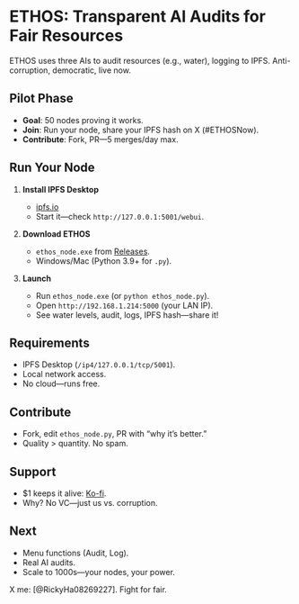 # ETHOS: Transparent AI Audits for Fair Resources

ETHOS uses three AIs to audit resources (e.g., water), logging to IPFS. Anti-corruption, democratic, live now.

## Pilot Phase
- **Goal**: 50 nodes proving it works.  
- **Join**: Run your node, share your IPFS hash on X (#ETHOSNow).  
- **Contribute**: Fork, PR—5 merges/day max.

## Run Your Node
1. **Install IPFS Desktop**  
   - [ipfs.io](https://ipfs.io)  
   - Start it—check `http://127.0.0.1:5001/webui`.

2. **Download ETHOS**  
   - `ethos_node.exe` from [Releases]([link-to-releases](https://github.com/ETHOS-Ethical-Technology/ETHOS/edit/main)).  
   - Windows/Mac (Python 3.9+ for `.py`).

3. **Launch**  
   - Run `ethos_node.exe` (or `python ethos_node.py`).  
   - Open `http://192.168.1.214:5000` (your LAN IP).  
   - See water levels, audit, logs, IPFS hash—share it!

## Requirements
- IPFS Desktop (`/ip4/127.0.0.1/tcp/5001`).  
- Local network access.  
- No cloud—runs free.

## Contribute
- Fork, edit `ethos_node.py`, PR with “why it’s better.”  
- Quality > quantity. No spam.

## Support
- $1 keeps it alive: [Ko-fi](https://ko-fi.com/ethos_official).  
- Why? No VC—just us vs. corruption.

## Next
- Menu functions (Audit, Log).  
- Real AI audits.  
- Scale to 1000s—your nodes, your power.

X me: [@RickyHa08269227]. Fight for fair.
